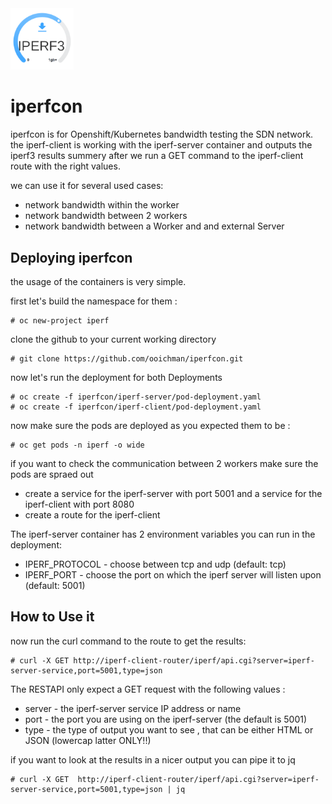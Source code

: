 <img alt="Rook" src="media/iperf-logo.png" width="20%" height="20%">

# iperfcon
iperfcon is for Openshift/Kubernetes bandwidth testing the SDN network.
the iperf-client is working with the iperf-server container and outputs 
the iperf3 results summery after we run a GET command  to the iperf-client 
route with the right values.

we can use it for several used cases:

- network bandwidth within the worker
- network bandwidth between 2 workers
- network bandwidth between a Worker and and external Server

## Deploying iperfcon 
the usage of the containers is very simple.

first let's build the namespace for them :

    # oc new-project iperf

clone the github to your current working directory

    # git clone https://github.com/ooichman/iperfcon.git

now let's run the deployment for both Deployments

    # oc create -f iperfcon/iperf-server/pod-deployment.yaml
    # oc create -f iperfcon/iperf-client/pod-deployment.yaml

now make sure the pods are deployed as you expected them to be :

    # oc get pods -n iperf -o wide

if you want to check the communication between 2 workers make sure the pods are spraed out

- create a service for the iperf-server with port 5001 and a service for the iperf-client with port 8080
- create a route for the iperf-client

The iperf-server container has 2 environment variables you can run in the deployment:

- IPERF_PROTOCOL - choose between tcp and udp (default: tcp)
- IPERF_PORT - choose the port on which the iperf server will listen upon (default: 5001)

## How to Use it
now run the curl command to the route to get the results:

    # curl -X GET http://iperf-client-router/iperf/api.cgi?server=iperf-server-service,port=5001,type=json

The RESTAPI only expect a GET request with the following values :

- server - the iperf-server service IP address or name
- port - the port you are using on the iperf-server (the default is 5001)
- type - the type of output you want to see , that can be either HTML or JSON (lowercap latter ONLY!!)

if you want to look at the results in a nicer output you can pipe it to jq

    # curl -X GET  http://iperf-client-router/iperf/api.cgi?server=iperf-server-service,port=5001,type=json | jq


